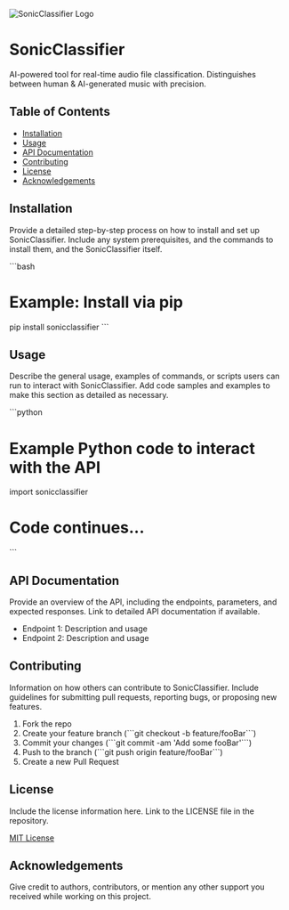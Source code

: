 ![SonicClassifier Logo](./assets/logo.png)

# SonicClassifier

AI-powered tool for real-time audio file classification. Distinguishes between human & AI-generated music with precision. 

## Table of Contents

- [Installation](#installation)
- [Usage](#usage)
- [API Documentation](#api-documentation)
- [Contributing](#contributing)
- [License](#license)
- [Acknowledgements](#acknowledgements)

## Installation

Provide a detailed step-by-step process on how to install and set up SonicClassifier. Include any system prerequisites, and the commands to install them, and the SonicClassifier itself.

\```bash
# Example: Install via pip
pip install sonicclassifier
\```

## Usage

Describe the general usage, examples of commands, or scripts users can run to interact with SonicClassifier. Add code samples and examples to make this section as detailed as necessary.

\```python
# Example Python code to interact with the API
import sonicclassifier

# Code continues...
\```

## API Documentation

Provide an overview of the API, including the endpoints, parameters, and expected responses. Link to detailed API documentation if available.

- Endpoint 1: Description and usage
- Endpoint 2: Description and usage

## Contributing

Information on how others can contribute to SonicClassifier. Include guidelines for submitting pull requests, reporting bugs, or proposing new features.

1. Fork the repo
2. Create your feature branch (\```git checkout -b feature/fooBar\```)
3. Commit your changes (\```git commit -am 'Add some fooBar'\```)
4. Push to the branch (\```git push origin feature/fooBar\```)
5. Create a new Pull Request

## License

Include the license information here. Link to the LICENSE file in the repository.

[MIT License](LICENSE)

## Acknowledgements

Give credit to authors, contributors, or mention any other support you received while working on this project.
